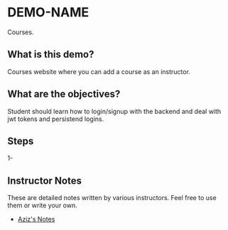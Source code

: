 # DEMO-NAME

Courses.

## What is this demo?

Courses website where you can add a course as an instructor.

## What are the objectives?

Student should learn how to login/signup with the backend and deal with jwt tokens and persistend logins.

## Steps

1-

## Instructor Notes

These are detailed notes written by various instructors. Feel free to use them or write your own.

- [Aziz's Notes](https://github.com/JoinCODED/DEMO-Template/blob/main/aziz.md)
